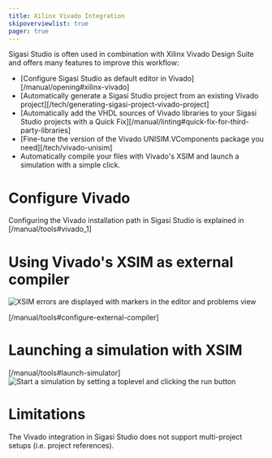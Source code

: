 ```yaml
---
title: Xilinx Vivado Integration
skipoverviewlist: true
pager: true
---
```


Sigasi Studio is often used in combination with Xilinx Vivado Design Suite and offers many features to improve this workflow:

* [Configure Sigasi Studio as default editor in Vivado][/manual/opening#xilinx-vivado]
* [Automatically generate a Sigasi Studio project from an existing Vivado project][/tech/generating-sigasi-project-vivado-project]
* [Automatically add the VHDL sources of Vivado libraries to your Sigasi Studio projects with a Quick Fix][/manual/linting#quick-fix-for-third-party-libraries]
* [Fine-tune the version of the Vivado UNISIM.VComponents package you need][/tech/vivado-unisim]
* Automatically compile your files with Vivado's XSIM and launch a simulation with a simple click.

# Configure Vivado

Configuring the Vivado installation path in Sigasi Studio is explained in [/manual/tools#vivado_1]

# Using Vivado's XSIM as external compiler

![XSIM errors are displayed with markers in the editor and problems view](/releasenotes/3.6/xsim_compilation_error.png)

[/manual/tools#configure-external-compiler]

# Launching a simulation with XSIM

[/manual/tools#launch-simulator]
![Start a simulation by setting a toplevel and clicking the run button](/releasenotes/3.6/xsim_simulation.png)

# Limitations

The Vivado integration in Sigasi Studio does not support multi-project setups (i.e. project references).


